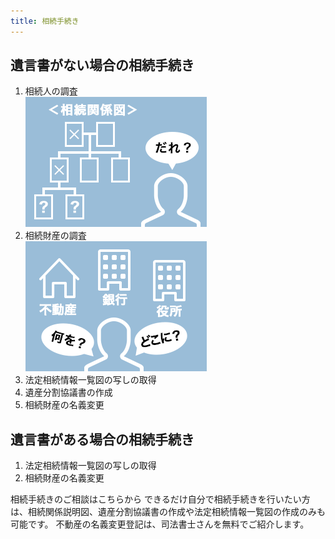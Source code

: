 ```yaml
---
title: 相続手続き
---
```


## 遺言書がない場合の相続手続き

1. 相続人の調査  
   ![人の調査](./images/heir-survey.png)
1. 相続財産の調査  
   ![財産の調査](./images/inherited-property-investigation.png)
1. 法定相続情報一覧図の写しの取得
1. 遺産分割協議書の作成
1. 相続財産の名義変更

## 遺言書がある場合の相続手続き

1. 法定相続情報一覧図の写しの取得
1. 相続財産の名義変更

相続手続きのご相談はこちらから
できるだけ自分で相続手続きを行いたい方は、相続関係説明図、遺産分割協議書の作成や法定相続情報一覧図の作成のみも可能です。
不動産の名義変更登記は、司法書士さんを無料でご紹介します。
